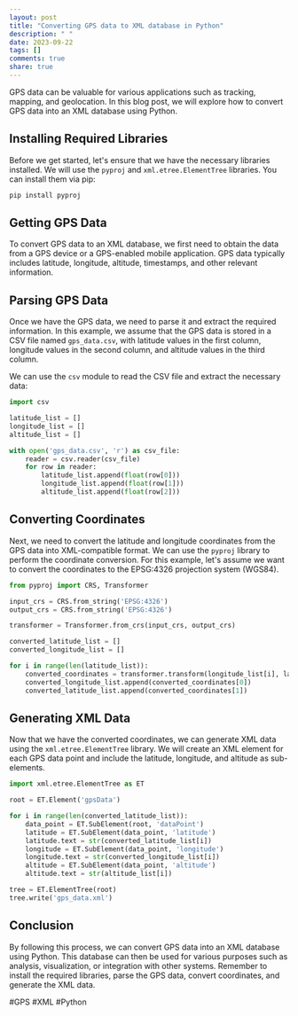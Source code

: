```yaml
---
layout: post
title: "Converting GPS data to XML database in Python"
description: " "
date: 2023-09-22
tags: []
comments: true
share: true
---
```


GPS data can be valuable for various applications such as tracking, mapping, and geolocation. In this blog post, we will explore how to convert GPS data into an XML database using Python.

## Installing Required Libraries
Before we get started, let's ensure that we have the necessary libraries installed. We will use the `pyproj` and `xml.etree.ElementTree` libraries. You can install them via pip:

```python
pip install pyproj
```

## Getting GPS Data
To convert GPS data to an XML database, we first need to obtain the data from a GPS device or a GPS-enabled mobile application. GPS data typically includes latitude, longitude, altitude, timestamps, and other relevant information.

## Parsing GPS Data
Once we have the GPS data, we need to parse it and extract the required information. In this example, we assume that the GPS data is stored in a CSV file named `gps_data.csv`, with latitude values in the first column, longitude values in the second column, and altitude values in the third column.

We can use the `csv` module to read the CSV file and extract the necessary data:

```python
import csv

latitude_list = []
longitude_list = []
altitude_list = []

with open('gps_data.csv', 'r') as csv_file:
    reader = csv.reader(csv_file)
    for row in reader:
        latitude_list.append(float(row[0]))
        longitude_list.append(float(row[1]))
        altitude_list.append(float(row[2]))
```

## Converting Coordinates
Next, we need to convert the latitude and longitude coordinates from the GPS data into XML-compatible format. We can use the `pyproj` library to perform the coordinate conversion. For this example, let's assume we want to convert the coordinates to the EPSG:4326 projection system (WGS84).

```python
from pyproj import CRS, Transformer

input_crs = CRS.from_string('EPSG:4326')
output_crs = CRS.from_string('EPSG:4326')

transformer = Transformer.from_crs(input_crs, output_crs)

converted_latitude_list = []
converted_longitude_list = []

for i in range(len(latitude_list)):
    converted_coordinates = transformer.transform(longitude_list[i], latitude_list[i])
    converted_longitude_list.append(converted_coordinates[0])
    converted_latitude_list.append(converted_coordinates[1])
```

## Generating XML Data
Now that we have the converted coordinates, we can generate XML data using the `xml.etree.ElementTree` library. We will create an XML element for each GPS data point and include the latitude, longitude, and altitude as sub-elements.

```python
import xml.etree.ElementTree as ET

root = ET.Element('gpsData')

for i in range(len(converted_latitude_list)):
    data_point = ET.SubElement(root, 'dataPoint')
    latitude = ET.SubElement(data_point, 'latitude')
    latitude.text = str(converted_latitude_list[i])
    longitude = ET.SubElement(data_point, 'longitude')
    longitude.text = str(converted_longitude_list[i])
    altitude = ET.SubElement(data_point, 'altitude')
    altitude.text = str(altitude_list[i])

tree = ET.ElementTree(root)
tree.write('gps_data.xml')
```

## Conclusion
By following this process, we can convert GPS data into an XML database using Python. This database can then be used for various purposes such as analysis, visualization, or integration with other systems. Remember to install the required libraries, parse the GPS data, convert coordinates, and generate the XML data.

#GPS #XML #Python